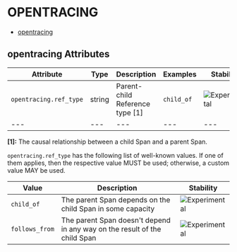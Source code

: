 
<!--- Hugo front matter used to generate the website version of this page:
--->

# OPENTRACING

- [opentracing](#opentracing)


## opentracing Attributes

| Attribute  | Type | Description  | Examples  | Stability |
|---|---|---|---|---|
| `opentracing.ref_type` | string | Parent-child Reference type [1] | `child_of` | ![Experimental](https://img.shields.io/badge/-experimental-blue) |
|---|---|---|---|---|

**[1]:** The causal relationship between a child Span and a parent Span.


`opentracing.ref_type` has the following list of well-known values. If one of them applies, then the respective value MUST be used; otherwise, a custom value MAY be used.

| Value  | Description | Stability |
|---|---|---|
| `child_of` | The parent Span depends on the child Span in some capacity | ![Experimental](https://img.shields.io/badge/-experimental-blue) |
| `follows_from` | The parent Span doesn't depend in any way on the result of the child Span | ![Experimental](https://img.shields.io/badge/-experimental-blue) |

